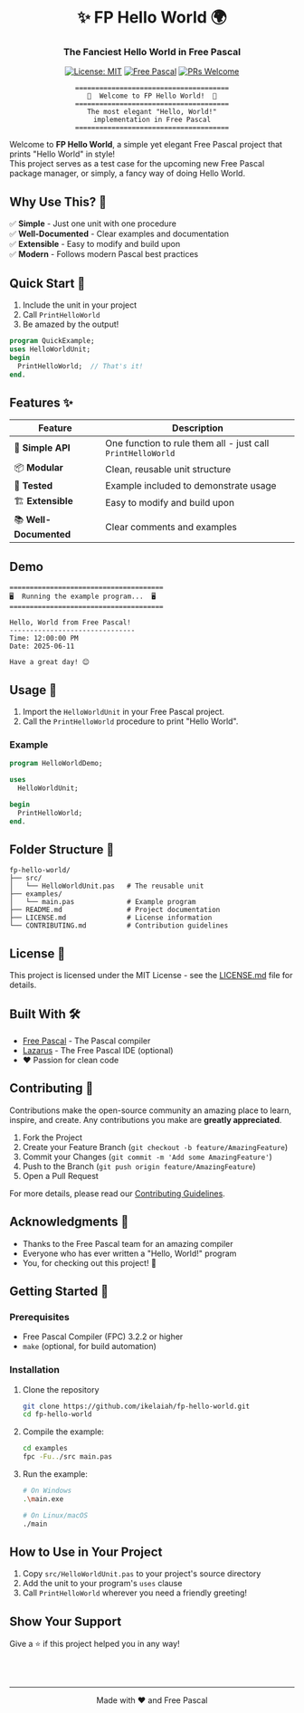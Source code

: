 <div align="center">
  <h1>✨ FP Hello World 🌍</h1>
  <h3>The Fanciest Hello World in Free Pascal</h3>
  
  [![License: MIT](https://img.shields.io/badge/License-MIT-yellow.svg)](https://opensource.org/licenses/MIT)
  [![Free Pascal](https://img.shields.io/badge/Free_Pascal-3.2.2+-blue.svg)](https://www.freepascal.org/)
  [![PRs Welcome](https://img.shields.io/badge/PRs-welcome-brightgreen.svg)](CONTRIBUTING.md)

  ```
  ======================================
  🚀  Welcome to FP Hello World!  🚀
  ======================================
  The most elegant "Hello, World!"
  implementation in Free Pascal
  ======================================
  ```
</div>

Welcome to **FP Hello World**, a simple yet elegant Free Pascal project that prints "Hello World" in style!  
This project serves as a test case for the upcoming new Free Pascal package manager, or simply, a fancy way of doing Hello World.

## Why Use This? 🤔

✅ **Simple** - Just one unit with one procedure  
✅ **Well-Documented** - Clear examples and documentation  
✅ **Extensible** - Easy to modify and build upon  
✅ **Modern** - Follows modern Pascal best practices

## Quick Start 🚀

1. Include the unit in your project
2. Call `PrintHelloWorld`
3. Be amazed by the output!

```pascal
program QuickExample;
uses HelloWorldUnit;
begin
  PrintHelloWorld;  // That's it!
end.
```

## Features ✨

| Feature | Description |
|---------|-------------|
| 🎯 **Simple API** | One function to rule them all - just call `PrintHelloWorld` |
| 📦 **Modular** | Clean, reusable unit structure |
| 🧪 **Tested** | Example included to demonstrate usage |
| 🏗️ **Extensible** | Easy to modify and build upon |
| 📚 **Well-Documented** | Clear comments and examples |

## Demo

```
======================================
🖥️  Running the example program...  🖥️
======================================

Hello, World from Free Pascal!
-------------------------------
Time: 12:00:00 PM
Date: 2025-06-11

Have a great day! 😊
```

## Usage 📖

1. Import the `HelloWorldUnit` in your Free Pascal project.
2. Call the `PrintHelloWorld` procedure to print "Hello World".

### Example
```pascal
program HelloWorldDemo;

uses
  HelloWorldUnit;

begin
  PrintHelloWorld;
end.
```

## Folder Structure 📂

```
fp-hello-world/
├── src/
│   └── HelloWorldUnit.pas   # The reusable unit
├── examples/
│   └── main.pas             # Example program
├── README.md                # Project documentation
├── LICENSE.md               # License information
└── CONTRIBUTING.md          # Contribution guidelines
```

## License 📄

This project is licensed under the MIT License - see the [LICENSE.md](LICENSE.md) file for details.

## Built With 🛠️

- [Free Pascal](https://www.freepascal.org/) - The Pascal compiler
- [Lazarus](https://www.lazarus-ide.org/) - The Free Pascal IDE (optional)
- ❤️ Passion for clean code

## Contributing 🤝

Contributions make the open-source community an amazing place to learn, inspire, and create. Any contributions you make are **greatly appreciated**.

1. Fork the Project
2. Create your Feature Branch (`git checkout -b feature/AmazingFeature`)
3. Commit your Changes (`git commit -m 'Add some AmazingFeature'`)
4. Push to the Branch (`git push origin feature/AmazingFeature`)
5. Open a Pull Request

For more details, please read our [Contributing Guidelines](CONTRIBUTING.md).

## Acknowledgments 🙏

- Thanks to the Free Pascal team for an amazing compiler
- Everyone who has ever written a "Hello, World!" program
- You, for checking out this project! 🎉

## Getting Started 🏁

### Prerequisites

- Free Pascal Compiler (FPC) 3.2.2 or higher
- `make` (optional, for build automation)

### Installation

1. Clone the repository
   ```bash
   git clone https://github.com/ikelaiah/fp-hello-world.git
   cd fp-hello-world
   ```

2. Compile the example:
   ```bash
   cd examples
   fpc -Fu../src main.pas
   ```

3. Run the example:
   ```bash
   # On Windows
   .\main.exe
   
   # On Linux/macOS
   ./main
   ```

## How to Use in Your Project

1. Copy `src/HelloWorldUnit.pas` to your project's source directory
2. Add the unit to your program's `uses` clause
3. Call `PrintHelloWorld` wherever you need a friendly greeting!

## Show Your Support

Give a ⭐️ if this project helped you in any way!

<br>
<br>

---

<div align="center">
  Made with ❤️ and Free Pascal
</div>


